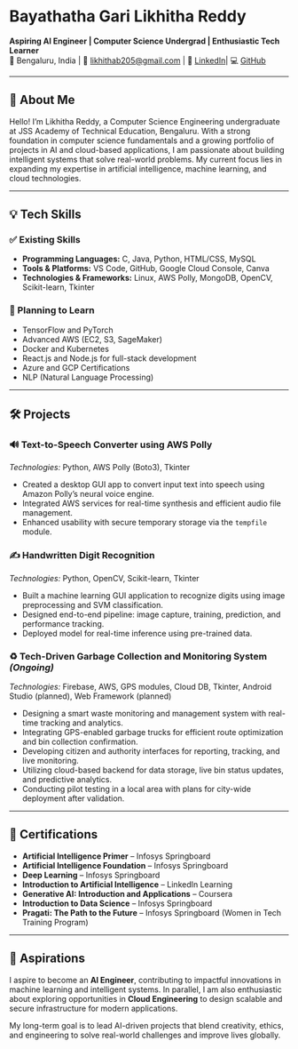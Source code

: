 # Bayathatha Gari Likhitha Reddy

**Aspiring AI Engineer | Computer Science Undergrad | Enthusiastic Tech Learner**  
📍 Bengaluru, India | 📧 likhithab205@gmail.com | 🔗 [LinkedIn](https://www.linkedin.com/in/likhitha-reddy-b-lr)| 💻 [GitHub](https://github.com/LikhithaReddy1805)

---

## 🧠 About Me

Hello! I’m Likhitha Reddy, a Computer Science Engineering undergraduate at JSS Academy of Technical Education, Bengaluru. With a strong foundation in computer science fundamentals and a growing portfolio of projects in AI and cloud-based applications, I am passionate about building intelligent systems that solve real-world problems. My current focus lies in expanding my expertise in artificial intelligence, machine learning, and cloud technologies.

---

## 💡 Tech Skills

### ✅ Existing Skills
- **Programming Languages:** C, Java, Python, HTML/CSS, MySQL  
- **Tools & Platforms:** VS Code, GitHub, Google Cloud Console, Canva  
- **Technologies & Frameworks:** Linux, AWS Polly, MongoDB, OpenCV, Scikit-learn, Tkinter

### 🚀 Planning to Learn
- TensorFlow and PyTorch  
- Advanced AWS (EC2, S3, SageMaker)  
- Docker and Kubernetes  
- React.js and Node.js for full-stack development  
- Azure and GCP Certifications  
- NLP (Natural Language Processing)

---

## 🛠️ Projects

### 🔊 Text-to-Speech Converter using AWS Polly  
*Technologies:* Python, AWS Polly (Boto3), Tkinter  
- Created a desktop GUI app to convert input text into speech using Amazon Polly’s neural voice engine.  
- Integrated AWS services for real-time synthesis and efficient audio file management.  
- Enhanced usability with secure temporary storage via the `tempfile` module.

### ✍️ Handwritten Digit Recognition  
*Technologies:* Python, OpenCV, Scikit-learn, Tkinter  
- Built a machine learning GUI application to recognize digits using image preprocessing and SVM classification.  
- Designed end-to-end pipeline: image capture, training, prediction, and performance tracking.  
- Deployed model for real-time inference using pre-trained data.

### ♻️ Tech-Driven Garbage Collection and Monitoring System *(Ongoing)*  
*Technologies:* Firebase, AWS, GPS modules, Cloud DB, Tkinter, Android Studio (planned), Web Framework (planned)  
- Designing a smart waste monitoring and management system with real-time tracking and analytics.  
- Integrating GPS-enabled garbage trucks for efficient route optimization and bin collection confirmation.  
- Developing citizen and authority interfaces for reporting, tracking, and live monitoring.  
- Utilizing cloud-based backend for data storage, live bin status updates, and predictive analytics.  
- Conducting pilot testing in a local area with plans for city-wide deployment after validation.

---

## 📜 Certifications

- **Artificial Intelligence Primer** – Infosys Springboard  
- **Artificial Intelligence Foundation** – Infosys Springboard  
- **Deep Learning** – Infosys Springboard  
- **Introduction to Artificial Intelligence** – LinkedIn Learning  
- **Generative AI: Introduction and Applications** – Coursera  
- **Introduction to Data Science** – Infosys Springboard  
- **Pragati: The Path to the Future** – Infosys Springboard (Women in Tech Training Program)

---

## 🎯 Aspirations

I aspire to become an **AI Engineer**, contributing to impactful innovations in machine learning and intelligent systems. In parallel, I am also enthusiastic about exploring opportunities in **Cloud Engineering** to design scalable and secure infrastructure for modern applications.

My long-term goal is to lead AI-driven projects that blend creativity, ethics, and engineering to solve real-world challenges and improve lives globally.
